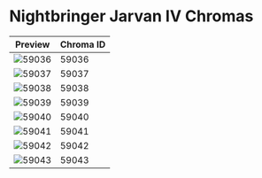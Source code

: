# Nightbringer Jarvan IV Chromas

| Preview | Chroma ID |
|---------|-----------|
| ![59036](https://raw.communitydragon.org/latest/plugins/rcp-be-lol-game-data/global/default/v1/champion-chroma-images/59/59036.png) | 59036 |
| ![59037](https://raw.communitydragon.org/latest/plugins/rcp-be-lol-game-data/global/default/v1/champion-chroma-images/59/59037.png) | 59037 |
| ![59038](https://raw.communitydragon.org/latest/plugins/rcp-be-lol-game-data/global/default/v1/champion-chroma-images/59/59038.png) | 59038 |
| ![59039](https://raw.communitydragon.org/latest/plugins/rcp-be-lol-game-data/global/default/v1/champion-chroma-images/59/59039.png) | 59039 |
| ![59040](https://raw.communitydragon.org/latest/plugins/rcp-be-lol-game-data/global/default/v1/champion-chroma-images/59/59040.png) | 59040 |
| ![59041](https://raw.communitydragon.org/latest/plugins/rcp-be-lol-game-data/global/default/v1/champion-chroma-images/59/59041.png) | 59041 |
| ![59042](https://raw.communitydragon.org/latest/plugins/rcp-be-lol-game-data/global/default/v1/champion-chroma-images/59/59042.png) | 59042 |
| ![59043](https://raw.communitydragon.org/latest/plugins/rcp-be-lol-game-data/global/default/v1/champion-chroma-images/59/59043.png) | 59043 |